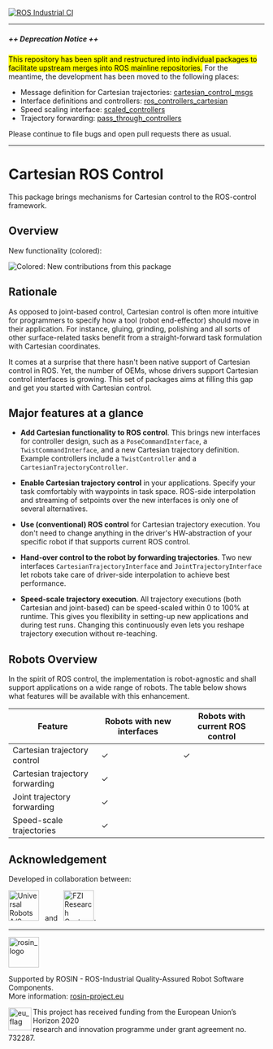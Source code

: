 [![ROS Industrial
CI](https://github.com/fzi-forschungszentrum-informatik/cartesian_ros_control/actions/workflows/industrial_ci_action.yml/badge.svg?branch=master&event=push)](https://github.com/fzi-forschungszentrum-informatik/cartesian_ros_control/actions)

---
##### ++ Deprecation Notice ++

<mark>This repository has been split and restructured into individual packages to
facilitate upstream merges into ROS mainline repositories.</mark>
For the meantime, the development has been moved to the following places:
- Message definition for Cartesian trajectories: [cartesian_control_msgs](https://github.com/UniversalRobots/Universal_Robots_ROS_cartesian_control_msgs)
- Interface definitions and controllers: [ros_controllers_cartesian](https://github.com/UniversalRobots/Universal_Robots_ROS_controllers_cartesian)
- Speed scaling interface: [scaled_controllers](https://github.com/UniversalRobots/Universal_Robots_ROS_scaled_controllers) 
- Trajectory forwarding: [pass_through_controllers](https://github.com/UniversalRobots/Universal_Robots_ROS_passthrough_controllers)

Please continue to file bugs and open pull requests there as usual.

---
# Cartesian ROS Control

This package brings mechanisms for Cartesian control to the ROS-control framework.

## Overview

New functionality (colored):

![Colored: New contributions from this package](./cartesian_ros_control/doc/cartesian_ros_control.png)


## Rationale

As opposed to joint-based control, Cartesian control is often more intuitive for programmers to specify how a tool (robot end-effector) should move in their application.
For instance, gluing, grinding, polishing and all sorts of other surface-related tasks benefit from a straight-forward task formulation with Cartesian coordinates.

It comes at a surprise that there hasn't been native support of Cartesian control in ROS. Yet, the number of OEMs, whose drivers support Cartesian control interfaces is growing.
This set of packages aims at filling this gap and get you started with Cartesian control.


## Major features at a glance
- **Add Cartesian functionality to ROS control**. This brings new interfaces for
  controller design, such as a ```PoseCommandInterface```, a ```TwistCommandInterface```, and a new Cartesian trajectory  definition. Example controllers include a ```TwistController``` and a ```CartesianTrajectoryController```. 

- **Enable Cartesian trajectory control** in your applications. Specify your task comfortably with 
  waypoints in task space. ROS-side interpolation and streaming of setpoints over the new interfaces is only one of several alternatives. 

- **Use (conventional) ROS control** for Cartesian trajectory execution.  You don't need to change anything in the driver's HW-abstraction of your specific robot if that supports current ROS control.

- **Hand-over control to the robot by forwarding trajectories**.
Two new interfaces ```CartesianTrajectoryInterface``` and ```JointTrajectoryInterface``` let robots take care of driver-side interpolation to achieve best performance.

- **Speed-scale trajectory execution**. All trajectory executions (both Cartesian and joint-based) can be speed-scaled within 0 to 100% at runtime. This gives you flexibility in setting-up new applications and during test runs. Changing this continuously even lets you reshape trajectory execution without re-teaching. 

## Robots Overview
In the spirit of ROS control, the implementation is robot-agnostic and shall support applications on a wide range of robots. The table below shows what features will be available with this enhancement.

| Feature | Robots with new interfaces | Robots with current ROS control |
| -------- | -------- | --- |
| Cartesian trajectory control | &check; | &check; |
| Cartesian trajectory forwarding | &check; | |
| Joint trajectory forwarding | &check;  | |
| Speed-scale trajectories | &check; |  |


## Acknowledgement
Developed in collaboration between:

[<img height="60" alt="Universal Robots A/S" src="cartesian_ros_control/doc/resources/ur_logo.jpg">](https://www.universal-robots.com/) &nbsp; and &nbsp;
[<img height="60" alt="FZI Research Center for Information Technology" src="cartesian_ros_control/doc/resources/fzi_logo.png">](https://www.fzi.de).

***
<!-- 
    ROSIN acknowledgement from the ROSIN press kit
    @ https://github.com/rosin-project/press_kit
-->

<a href="http://rosin-project.eu">
  <img src="http://rosin-project.eu/wp-content/uploads/rosin_ack_logo_wide.png" 
       alt="rosin_logo" height="60" >
</a>

Supported by ROSIN - ROS-Industrial Quality-Assured Robot Software Components.  
More information: <a href="http://rosin-project.eu">rosin-project.eu</a>

<img src="http://rosin-project.eu/wp-content/uploads/rosin_eu_flag.jpg" 
     alt="eu_flag" height="45" align="left" >  

This project has received funding from the European Union’s Horizon 2020  
research and innovation programme under grant agreement no. 732287. 
